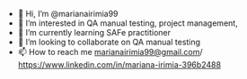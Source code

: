 - 👋 Hi, I’m @marianairimia99
- 👀 I’m interested in QA manual testing, project management, 
- 🌱 I’m currently learning SAFe practitioner 
- 💞️ I’m looking to collaborate on QA manual testing 
- 📫 How to reach me marianairimia99@gmail.com/ https://www.linkedin.com/in/mariana-irimia-396b2488

<!---
marianairimia99/marianairimia99 is a ✨ special ✨ repository because its `README.md` (this file) appears on your GitHub profile.
You can click the Preview link to take a look at your changes.
--->
